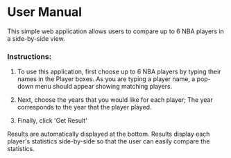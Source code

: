# User Manual

This simple web application allows users to compare up to 6 NBA players in a side-by-side view.

### Instructions:

1. To use this application, first choose up to 6 NBA players by typing their names in the Player boxes. As you are typing a player name, a pop-down menu should appear showing matching players.

2. Next, choose the years that you would like for each player; The year corresponds to the year that the player played.

3. Finally, click 'Get Result'  

Results are automatically displayed at the bottom. Results display each player's statistics side-by-side so that the user can easily compare the statistics.
